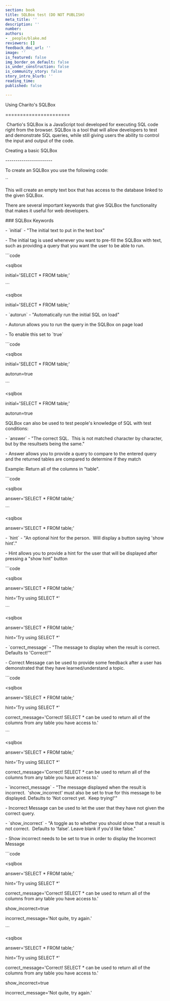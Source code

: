```yaml
---
section: book
title: SQLBox test (DO NOT PUBLISH)
meta_title: ''
description: ''
number: 
authors:
- _people/blake.md
reviewers: []
feedback_doc_url: ''
image: ''
is_featured: false
img_border_on_default: false
is_under_construction: false
is_community_story: false
story_intro_blurb: ''
reading_time: 
published: false

---
```

Using Charito's SQLBox

======================

 Chartio's SQLBox is a JavaScript tool developed for executing SQL code right from the browser. SQLBox is a tool that will allow developers to test and demonstrate SQL queries, while still giving users the ability to control the input and output of the code.

Creating a basic SQLBox

\-----------------------

To create an SQLBox you use the following code:

\`<sqlbox></sqlbox>\`

This will create an empty text box that has access to the database linked to the given SQLBox.

There are several important keywords that give SQLBox the functionality that makes it useful for web developers.

\### SQLBox Keywords

\-   \`initial\` - "The initial text to put in the text box"

\-   The initial tag is used whenever you want to pre-fill the SQLBox with text, such as providing a query that you want the user to be able to run.

\`\`\`code

<sqlbox 

initial='SELECT * FROM table;' 

></sqlbox>

\`\`\`

<sqlbox 

initial='SELECT * FROM table;' 

></sqlbox>

\-   \`autorun\` - "Automatically run the initial SQL on load"

\-   Autorun allows you to run the query in the SQLBox on page load

\-   To enable this set to \`true\`

\`\`\`code

<sqlbox 

initial='SELECT * FROM table;' 

autorun=true

></sqlbox>

\`\`\`

<sqlbox 

initial='SELECT * FROM table;' 

autorun=true

></sqlbox>

SQLBox can also be used to test people's knowledge of SQL with test conditions:

\-   \`answer\` - "The correct SQL.  This is not matched character by character, but by the resultsets being the same."

\-   Answer allows you to provide a query to compare to the entered query and the returned tables are compared to determine if they match

Example: Return all of the columns in "table".

\`\`\`code

<sqlbox 

answer='SELECT * FROM table;' 

></sqlbox>

\`\`\`

<sqlbox 

answer='SELECT * FROM table;' 

></sqlbox>

\-   \`hint\` - "An optional hint for the person.  Will display a button saying 'show hint'."

\-   Hint allows you to provide a hint for the user that will be displayed after pressing a "show hint" button

\`\`\`code

<sqlbox 

answer='SELECT * FROM table;' 

hint='Try using SELECT *'

></sqlbox>

\`\`\`

<sqlbox 

answer='SELECT * FROM table;' 

hint='Try using SELECT *'

></sqlbox>

\-   \`correct_message\` - "The message to display when the result is correct.  Defaults to 'Correct!'"

\-   Correct Message can be used to provide some feedback after a user has demonstrated that they have learned/understand a topic.

\`\`\`code

<sqlbox 

answer='SELECT * FROM table;' 

hint='Try using SELECT *'

correct_message='Correct! SELECT * can be used to return all of the columns from any table you have access to.'

></sqlbox>

\`\`\`

<sqlbox 

answer='SELECT * FROM table;' 

hint='Try using SELECT *'

correct_message='Correct! SELECT * can be used to return all of the columns from any table you have access to.'

></sqlbox>

\-   \`incorrect_message\` - "The message displayed when the result is incorrect.  'show_incorrect' must also be set to true for this message to be displayed. Defaults to 'Not correct yet.  Keep trying!'"

\-   Incorrect Message can be used to let the user that they have not given the correct query.

\-   \`show_incorrect\` - "A toggle as to whether you should show that a result is not correct.  Defaults to 'false'. Leave blank if you'd like false."

\-   Show incorrect needs to be set to true in order to display the Incorrect Message

\`\`\`code

<sqlbox 

answer='SELECT * FROM table;' 

hint='Try using SELECT *'

correct_message='Correct! SELECT * can be used to return all of the columns from any table you have access to.'

show_incorrect=true

incorrect_message='Not quite, try again.'

></sqlbox>

\`\`\`

<sqlbox 

answer='SELECT * FROM table;' 

hint='Try using SELECT *'

correct_message='Correct! SELECT * can be used to return all of the columns from any table you have access to.'

show_incorrect=true

incorrect_message='Not quite, try again.'

></sqlbox>